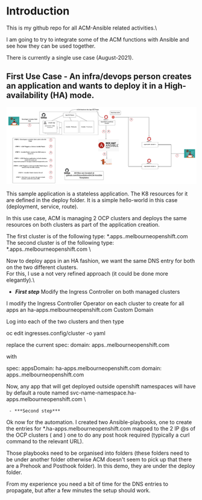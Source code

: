 # Introduction
This is my github repo for all ACM-Ansible related activities.\

I am going to try to integrate some of the ACM functions with Ansible and see how they can be used together.

There is currently a single use case (August-2021).

## First Use Case - An infra/devops person creates an application and wants to deploy it in a High-availability (HA) mode.
   
   ![alt text](https://github.com/SimonDelord/ACM-Ansible/blob/main/images/ACM-Ansible-HA.png)



This sample application is a stateless application.
The K8 resources for it are defined in the deploy folder. It is a simple hello-world in this case (deployment, service, route). 

In this use case, ACM is managing 2 OCP clusters and deploys the same resources on both clusters as part of the application creation.

The first cluster is of the following type: *.apps.<cluster-1>.melbourneopenshift.com \
The second cluster is of the following type: *.apps.<cluster-2>.melbourneopenshift.com \

   
   
Now to deploy apps in an HA fashion, we want the same DNS entry for both on the two different clusters.\
For this, I use a not very refined approach (it could be done more elegantly).\
   
   - ***First step*** Modify the Ingress Controller on both managed clusters
   
I modify the Ingress Controller Operator on each cluster to create for all apps an ha-apps.melbourneopenshift.com Custom Domain

Log into each of the two clusters and then type

oc edit ingresses.config/cluster -o yaml

replace the current 
spec:
  domain: apps.<cluster-X>.melbourneopenshift.com
   
with

spec:
  appsDomain: ha-apps.melbourneopenshift.com
  domain: apps.<cluster-X>.melbourneopenshift.com

Now, any app that will get deployed outside openshift namespaces will have by default a route named svc-name-namespace.ha-apps.melbourneopenshift.com \

     - ***Second step*** 
Ok now for the automation.
I created two Ansible-playbooks, one to create the entries for *.ha-apps.melbourneopenshift.com mapped to the 2 IP @s of the OCP clusters (<cluster-1> and <cluster-2>)
one to do any post hook required (typically a curl command to the relevant URL).

Those playbooks need to be organised into folders (these folders need to be under another folder otherwise ACM doesn't seem to pick up that there are a Prehook and Posthook
folder). In this demo, they are under the deploy folder.

From my experience you need a bit of time for the DNS entries to propagate, but after a few minutes the setup should work.
